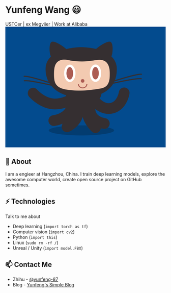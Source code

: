 # Yunfeng Wang 😃
USTCer | ex Megviier | Work at Alibaba 
![gif](./octocat.gif)
## 🧐 About
I am a engieer at Hangzhou, China. I train deep learning models, explore the awesome computer world, create open source project on GitHub sometimes. 

## ⚡ Technologies
Talk to me about
- Deep learning (`import torch as tf`)
- Computer vision (`import cv2`)
- Python (`import this`)
- Linux (`sudo rm -rf /`)
- Unreal / Unity (`import model.FBX`)

## 📫 Contact Me
- Zhihu - [@yunfeng-87](https://www.zhihu.com/people/yunfeng-87)
- Blog - [Yunfeng's Simple Blog](https://vra.github.io/about)
<!--
**vra/vra** is a ✨ _special_ ✨ repository because its `README.md` (this file) appears on your GitHub profile.

Here are some ideas to get you started:

- 🔭 I’m currently working on ...
- 🌱 I’m currently learning ...
- 👯 I’m looking to collaborate on ...
- 🤔 I’m looking for help with ...
- 💬 Ask me about ...
- 📫 How to reach me: ...
- 😄 Pronouns: ...
- ⚡ Fun fact: ...
-->
